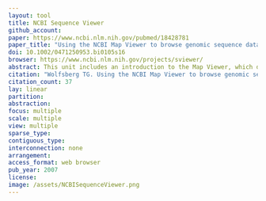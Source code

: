 ```yaml
---
layout: tool 
title: NCBI Sequence Viewer
github_account: 
paper: https://www.ncbi.nlm.nih.gov/pubmed/18428781
paper_title: "Using the NCBI Map Viewer to browse genomic sequence data."
doi: 10.1002/0471250953.bi0105s16
browser: https://www.ncbi.nlm.nih.gov/projects/sviewer/
abstract: This unit includes an introduction to the Map Viewer, which describes how to perform a simple text-based search of genome annotations to view the genomic context of a gene, navigate along a chromosome, zoom in and out, and change the displayed maps to hide and show information. It also describes some of NCBI's sequence-analysis tools, which are provided as links from the Map Viewer. The Alternate Protocols describe different ways to query the genome sequence, and also illustrate additional features of the Map Viewer. Alternate Protocol 1 shows how to perform and interpret the results of a BLAST search against the human genome. Alternate Protocol 2 demonstrates how to retrieve a list of all genes between two STS markers. Finally, Alternate Protocol 3 shows how to find all annotated members of a gene family.
citation: "Wolfsberg TG. Using the NCBI Map Viewer to browse genomic sequence data. Curr Protoc Bioinformatics. 2007;Chapter 1: Unit 1.5."
citation_count: 37
lay: linear
partition: 
abstraction: 
focus: multiple
scale: multiple
view: multiple
sparse_type: 
contiguous_type: 
interconnection: none
arrangement: 
access_format: web browser
pub_year: 2007
license: 
image: /assets/NCBISequenceViewer.png
---
```

